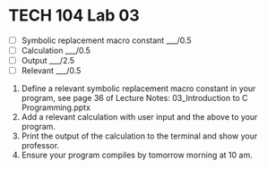# TECH 104 Lab 03
- [ ] Symbolic replacement macro constant ___/0.5
- [ ] Calculation ___/0.5
- [ ] Output ___/2.5
- [ ] Relevant ___/0.5

1.  Define a relevant symbolic replacement macro constant in your program, see
    page 36 of Lecture Notes: 03_Introduction to C Programming.pptx
2.  Add a relevant calculation with user input and the above to your program.
3.  Print the output of the calculation to the terminal and show your professor.
4.  Ensure your program compiles by tomorrow morning at 10 am.
